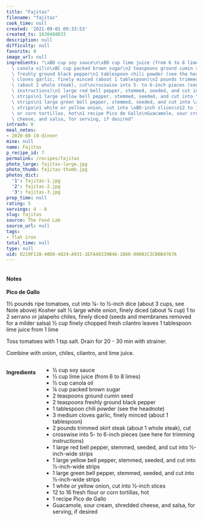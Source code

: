 ```yaml
---
title: "Fajitas"
filename: "fajitas"
cook_time: null
created: '2021-09-01 09:33:53'
created_ts: 1630488833
description: null
difficulty: null
favorite: 0
image_url: null
ingredients: "\xBD cup soy sauce\n\xBD cup lime juice (from 6 to 8 limes)\n\xBD cup\
  \ canola oil\n\xBC cup packed brown sugar\n2 teaspoons ground cumin seed\n2 teaspoons\
  \ freshly ground black pepper\n1 tablespoon chili powder (see the headnote)\n3 medium\
  \ cloves garlic, finely minced (about 1 tablespoon)\n2 pounds trimmed skirt steak\
  \ (about 1 whole steak), cut\ncrosswise into 5- to 6-inch pieces (see here for trimming\
  \ instructions)\n1 large red bell pepper, stemmed, seeded, and cut into \xBD-inch-wide\
  \ strips\n1 large yellow bell pepper, stemmed, seeded, and cut into \xBD-inch-wide\
  \ strips\n1 large green bell pepper, stemmed, seeded, and cut into \xBD-inch-wide\
  \ strips\n1 white or yellow onion, cut into \xBD-inch slices\n12 to 16 fresh flour\
  \ or corn tortillas, hot\n1 recipe Pico de Gallo\nGuacamole, sour cream, shredded\
  \ cheese, and salsa, for serving, if desired"
intrash: 0
meal_notes:
- 2020-08-19-dinner
mine: null
name: Fajitas
p_recipe_id: 7
permalink: /recipes/fajitas
photo_large: fajitas-large.jpg
photo_thumb: fajitas-thumb.jpg
photos_dict:
  '1': fajitas-1.jpg
  '2': fajitas-2.jpg
  '3': fajitas-3.jpg
prep_time: null
rating: 5
servings: 4 - 6
slug: fajitas
source: The Food Lab
source_url: null
tags:
- flat iron
total_time: null
type: null
uid: 0219F138-40D0-4824-A931-1EFA48339B46-1866-00001C3CB0B4767A
---
```

<div class="columns large-7 small-12" id="writeup">		<div id="notes"><h4>Notes</h4>
<div class="box box-notes"><p><strong>Pico de Gallo</strong></p>
<p>1½ pounds ripe tomatoes, cut into ¼- to ½-inch dice (about
3 cups, see Note above)
Kosher salt
½ large white onion, finely diced (about ¾ cup)
1 to 2 serrano or jalapeño chiles, finely diced (seeds and membranes removed for a milder salsa)
½ cup finely chopped fresh cilantro leaves
1 tablespoon lime juice from 1 lime</p>
<p>Toss  tomatoes with 1 tsp salt.  Drain for 20 - 30 min with strainer.</p>
<p>Combine with onion, chiles, cilantro, and lime juice.</p>
</div></div>	</div><!-- #writeup -->
</div><!-- #row-one -->
<div class="row" id="row-two">	<div class="columns large-4 small-12" id="ingredients"><h4>Ingredients</h4><div class="box box-ingredients content"><ul>
<li>½ cup soy sauce</li>
<li>½ cup lime juice (from 6 to 8 limes)</li>
<li>½ cup canola oil</li>
<li>¼ cup packed brown sugar</li>
<li>2 teaspoons ground cumin seed</li>
<li>2 teaspoons freshly ground black pepper</li>
<li>1 tablespoon chili powder (see the headnote)</li>
<li>3 medium cloves garlic, finely minced (about 1 tablespoon)</li>
<li>2 pounds trimmed skirt steak (about 1 whole steak), cut</li>
<li>crosswise into 5- to 6-inch pieces (see here for trimming instructions)</li>
<li>1 large red bell pepper, stemmed, seeded, and cut into ½-inch-wide strips</li>
<li>1 large yellow bell pepper, stemmed, seeded, and cut into ½-inch-wide strips</li>
<li>1 large green bell pepper, stemmed, seeded, and cut into ½-inch-wide strips</li>
<li>1 white or yellow onion, cut into ½-inch slices</li>
<li>12 to 16 fresh flour or corn tortillas, hot</li>
<li>1 recipe Pico de Gallo</li>
<li>Guacamole, sour cream, shredded cheese, and salsa, for serving, if desired</li>
</ul>
</div>	</div>	<div class="columns large-6 small-12" id="directions">	</div>